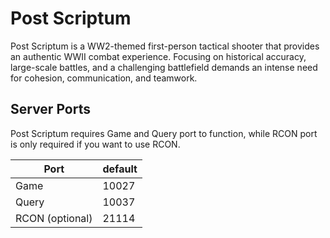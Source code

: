 # Post Scriptum

Post Scriptum is a WW2-themed first-person tactical shooter that provides an authentic WWII combat experience. Focusing on historical accuracy, large-scale battles, and a challenging battlefield demands an intense need for cohesion, communication, and teamwork.

## Server Ports

Post Scriptum requires Game and Query port to function, while RCON port is only required if you want to use RCON.

| Port            | default |
|-----------------|---------|
| Game            | 10027   |
| Query           | 10037   |
| RCON (optional) | 21114   |
